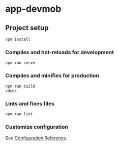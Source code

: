 # app-devmob

## Project setup
```
npm install
```

### Compiles and hot-reloads for development
```
npm run serve
```

### Compiles and minifies for production
```
npm run build
sdsds
```

### Lints and fixes files
```
npm run lint
```

### Customize configuration
See [Configuration Reference](https://cli.vuejs.org/config/).
